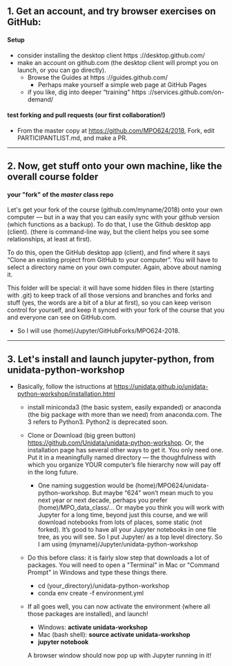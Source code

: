 ## 1. Get an account, and try browser exercises on GitHub: 

#### Setup 
* consider installing the desktop client https ://desktop.github.com/
* make an account on github.com (the desktop client will prompt you on launch, or you can go directly). 
    * Browse the Guides at https ://guides.github.com/
        - Perhaps make yourself a simple web page at GitHub Pages
    * if you like, dig into deeper “training" https ://services.github.com/on-demand/

#### test forking and pull requests (our first collaboration!) 

* From the master copy at https://github.com/MPO624/2018, Fork, edit PARTICIPANTLIST.md, and make a PR. 

-------------------------
## 2. Now, get stuff onto your own machine, like the overall course folder 
#### your "fork" of the _master_ class repo

Let's get your fork of the course (github.com/myname/2018) onto your own computer — but in a way that you can easily sync with your github version (which functions as a backup). To do that, I use the Github desktop app (client). (there is command-line way, but the client helps you see some relationships, at least at first). 

To do this, open the GitHub desktop app (client), and find where it says “Clone an existing project from GitHub to your computer”. You will have to select a directory name on your own computer. Again, above about naming it. 

This folder will be special: it will have some hidden files in there (starting with .git) to keep track of all those versions and branches and forks and stuff (yes, the words are a bit of a blur at first), so you can keep verison control for yourself, and keep it synced with your fork of the course that you and everyone can see on GitHub.com. 

  * So I will use (home)/Jupyter/GitHubForks/MPO624-2018. 

----------------------
## 3. Let's install and launch jupyter-python, from unidata-python-workshop

* Basically, follow the istructions at https://unidata.github.io/unidata-python-workshop/installation.html

   * install miniconda3 (the basic system, easily expanded) or anaconda (the big package with more than we need) from anaconda.com. The 3 refers to Python3. Python2 is deprecated soon.

   * Clone or Download (big green button) https://github.com/Unidata/unidata-python-workshop. Or, the installation page has several other ways to get it. You only need one. Put it in a meaningfully named directory — the thoughfulness with which you organize YOUR computer’s file hierarchy now will pay off in the long future. 

      * One naming suggestion would be (home)/MPO624/unidata-python-workshop. But maybe “624” won’t mean much to you next year or next decade, perhaps you prefer (home)/MPO_data_class/… Or maybe you think you will work with Jupyter for a long time, beyond just this course, and we will download notebooks from lots of places, some static (not forked). It’s good to have all your Jupyter notebooks in one file tree, as you will see.  So I put Jupyter/ as a top level directory. So I am using (myname)/Jupyter/unidata-python-workshop

   * Do this before class: it is fairly slow step that downloads a lot of packages. You will need to open a "Terminal" in Mac or "Command Prompt" in Windows and type these things there. 
   
      * cd (your_directory)/unidata-python-workshop
      * conda env create -f environment.yml
      
   * If all goes well, you can now activate the environment (where all those packages are installed), and launch! 
      * Windows: **activate unidata-workshop**
      * Mac (bash shell): **source activate unidata-workshop**
      * **jupyter notebook**
      
      A browser window should now pop up with Jupyter running in it! 

